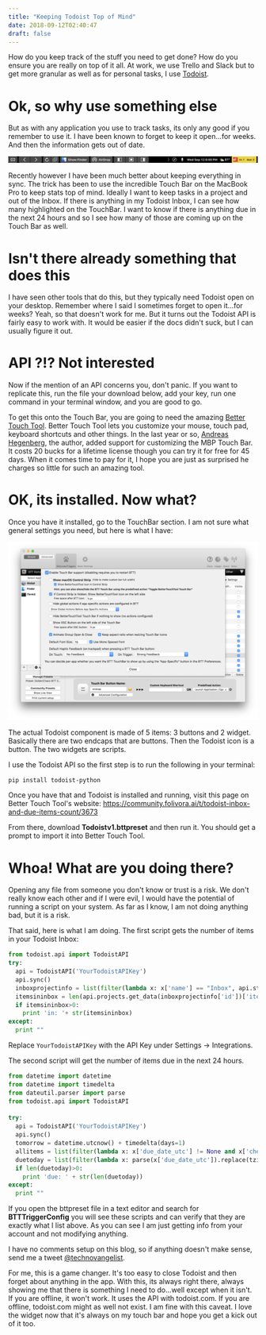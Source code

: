 ```yaml
---
title: "Keeping Todoist Top of Mind"
date: 2018-09-12T02:40:47
draft: false
---
```

How do you keep track of the stuff you need to get done? How do you ensure you are really on top of it all. At work, we use Trello and Slack but to get more granular as well as for personal tasks, I use [Todoist](https://todoist.com).

# Ok, so why use something else

But as with any application you use to track tasks, its only any good if you remember to use it. I have been known to forget to keep it open...for weeks. And then the information gets out of date.

![My Touch Bar](./mytouchbar.png)

Recently however I have been much better about keeping everything in sync. The trick has been to use the incredible Touch Bar on the MacBook Pro to keep stats top of mind. Ideally I want to keep tasks in a project and out of the Inbox. If there is anything in my Todoist Inbox, I can see how many highlighted on the TouchBar. I want to know if there is anything due in the next 24 hours and so I see how many of those are coming up on the Touch Bar as well.

# Isn't there already something that does this

I have seen other tools that do this, but they typically need Todoist open on your desktop. Remember where I said I sometimes forget to open it...for weeks? Yeah, so that doesn't work for me. But it turns out the Todoist API is fairly easy to work with. It would be easier if the docs didn't suck, but I can usually figure it out.

# API ?!? Not interested

Now if the mention of an API concerns you, don't panic. If you want to replicate this, run the file your download below, add your key, run one command in your terminal window, and you are good to go.

To get this onto the Touch Bar, you are going to need the amazing [Better Touch Tool](https://folivora.ai/). Better Touch Tool lets you customize your mouse, touch pad, keyboard shortcuts and other things. In the last year or so, [Andreas Hegenberg](https://twitter.com/folivora_ai?lang=en), the author, added support for customizing the MBP Touch Bar. It costs 20 bucks for a lifetime license though you can try it for free for 45 days. When it comes time to pay for it, I hope you are just as surprised he charges so little for such an amazing tool.

# OK, its installed. Now what?

Once you have it installed, go to the TouchBar section. I am not sure what general settings you need, but here is what I have:


![my setting](./bttsettings.png)

The actual Todoist component is made of 5 items: 3 buttons and 2 widget. Basically there are two endcaps that are buttons. Then the Todoist icon is a button. The two widgets are scripts.

I use the Todoist API so the first step is to run the following in your terminal:

```
pip install todoist-python
```

Once you have that and Todoist is installed and running, visit this page on Better Touch Tool's website: https://community.folivora.ai/t/todoist-inbox-and-due-items-count/3673

From there, download **Todoistv1.bttpreset** and then run it. You should get a prompt to import it into Better Touch Tool. 

# Whoa! What are you doing there?

Opening any file from someone you don't know or trust is a risk. We don't really know each other and if I were evil, I would have the potential of running a script on your system. As far as I know, I am not doing anything bad, but it is a risk.

That said, here is what I am doing. The first script gets the number of items in your Todoist Inbox:

```python
from todoist.api import TodoistAPI
try:
  api = TodoistAPI('YourTodoistAPIKey')
  api.sync()
  inboxprojectinfo = list(filter(lambda x: x['name'] == "Inbox", api.state['projects']))[0]
  itemsininbox = len(api.projects.get_data(inboxprojectinfo['id'])['items'])
  if itemsininbox>0:
    print 'in: '+ str(itemsininbox)
except:
  print ""
```

Replace `YourTodoistAPIKey` with the API Key under Settings -> Integrations. 

The second script will get the number of items due in the next 24 hours.

```python
from datetime import datetime
from datetime import timedelta
from dateutil.parser import parse
from todoist.api import TodoistAPI

try:
  api = TodoistAPI('YourTodoistAPIKey')
  api.sync()
  tomorrow = datetime.utcnow() + timedelta(days=1)
  allitems = list(filter(lambda x: x['due_date_utc'] != None and x['checked'] == 0,  api.state['items']))
  duetoday = list(filter(lambda x: parse(x['due_date_utc']).replace(tzinfo=None)< tomorrow, allitems))
  if len(duetoday)>0:
    print 'due: ' + str(len(duetoday))
except:
  print ""
  ```

If you open the bttpreset file in a text editor and search for **BTTTriggerConfig** you will see these scripts and can verify that they are exactly what I list above. As you can see I am just getting info from your account and not modifying anything.

I have no comments setup on this blog, so if anything doesn't make sense, send me a tweet [@technovangelist](https://twitter.com/technovangelist).

For me, this is a game changer. It's too easy to close Todoist and then forget about anything in the app. With this, its always right there, always showing me that there is something I need to do...well except when it isn't. If you are offline, it won't work. It uses the API with todoist.com. If you are offline, todoist.com might as well not exist. I am fine with this caveat. I love the widget now that it's always on my touch bar and hope you get a kick out of it too. 